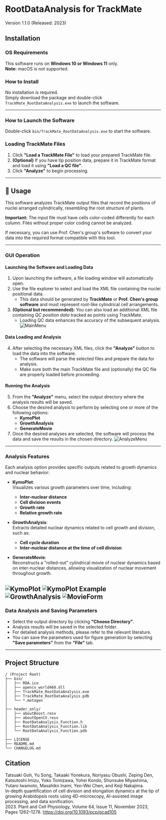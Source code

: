 # RootDataAnalysis for TrackMate  
Version 1.1.0 (Released: 2023)

## Installation

### OS Requirements
This software runs on **Windows 10 or Windows 11** only.  
**Note:** macOS is not supported.

### How to Install
No installation is required.  
Simply download the package and double-click `TrackMate_RootDataAnalysis.exe` to launch the software.


---

### How to Launch the Software
Double-click `bin/TrackMate_RootDataAnalysis.exe` to start the software.

### Loading TrackMate Files
1. Click **"Load a TrackMate File"** to load your prepared TrackMate file.
2. **(Optional)** If you have tip position data, prepare it in TrackMate format and load it using **"Load a QC file"**.
3. Click **"Analyze"** to begin processing.

---

## 📌 Usage

This software analyzes TrackMate output files that record the positions of nuclei arranged cylindrically, resembling the root structure of plants.

**Important:** The input file must have cells color-coded differently for each column. Files without proper color coding cannot be analyzed.

If necessary, you can use Prof. Chen's group's software to convert your data into the required format compatible with this tool.

---

### GUI Operation

#### Launching the Software and Loading Data
1. Upon launching the software, a file loading window will automatically open.
2. Use the file explorer to select and load the XML file containing the nuclei positional data.  
   - This data should be generated by **TrackMate** or **Prof. Chen's group software** and must represent root-like cylindrical cell arrangements.
3. **(Optional but recommended):** You can also load an additional XML file containing *QC position data* tracked as points using TrackMate.  
   - Loading QC data enhances the accuracy of the subsequent analysis.
![MainMenu](HowTo/TrackMate_RootDataAnalysis.png)

#### Data Loading and Analysis
4. After selecting the necessary XML files, click the **"Analyze"** button to load the data into the software.
   - The software will parse the selected files and prepare the data for analysis.
   - Make sure both the main TrackMate file and (optionally) the QC file are properly loaded before proceeding.

#### Running the Analysis
5. From the **"Analyze"** menu, select the output directory where the analysis results will be saved.
6. Choose the desired analysis to perform by selecting one or more of the following options:
   - **KymoPlot**
   - **GrowthAnalysis**
   - **GenerateMovie**
7. Once the desired analyses are selected, the software will process the data and save the results in the chosen directory.
![AnalyzeMenu](HowTo/AnalyzeMenu.png)

---

### Analysis Features
Each analysis option provides specific outputs related to growth dynamics and nuclear behavior:

- **KymoPlot**:  
  Visualizes various growth parameters over time, including:
  - **Inter-nuclear distance**
  - **Cell division events**
  - **Growth rate**
  - **Relative growth rate**

- **GrowthAnalysis**:  
  Extracts detailed nuclear dynamics related to cell growth and division, such as:
  - **Cell cycle duration**
  - **Inter-nuclear distance at the time of cell division**

- **GenerateMovie**:  
  Reconstructs a "rolled-out" cylindrical movie of nuclear dynamics based on inter-nuclear distances, allowing visualization of nuclear movement throughout growth.

![KymoPlot](HowTo/KymoPlot.png)
![KymoPlot Example](HowTo/KymoPlotPreview.png)
![GrowthAnalysis](HowTo/GrowthAnalysis.png)
![MovieForm](HowTo/MovieForm.png)
---

### Data Analysis and Saving Parameters
- Select the output directory by clicking **"Choose Directory"**.
- Analysis results will be saved in the selected folder.
- For detailed analysis methods, please refer to the relevant literature.
- You can save the parameters used for figure generation by selecting **"Save parameters"** from the **"File"** tab.

---

## Project Structure
```text
/ (Project Root)
├── bin/
│   ├── RDA.ico
│   ├── opencv_world460.dll
│   ├── TrackMate_RootDataAnalysis.exe
│   ├── TrackMate_RootDataAnalysis.pdb
│   └── *.metagen
│
├── header_only/
│   ├── aboutBoost.resx
│   ├── aboutOpenCV.resx
│   ├── RootDataAnalysis_Function.h
│   ├── RootDataAnalysis_Function.lib
│   └── RootDataAnalysis_Function.pdb
│
├── LICENSE
├── README.md
└── CHANGELOG.md
```

## Citation
Tatsuaki Goh, Yu Song, Takaaki Yonekura, Noriyasu Obushi, Zeping Den, Katsutoshi Imizu, Yoko Tomizawa, Yohei Kondo, Shunsuke Miyashima, Yutaro Iwamoto, Masahiko Inami, Yen-Wei Chen, and Keiji Nakajima.  
In-depth quantification of cell division and elongation dynamics at the tip of growing Arabidopsis roots using 4D-microscopy, AI-assisted image processing, and data sonification.  
2023. Plant and Cell Physiology, Volume 64, Issue 11, November 2023, Pages 1262–1278. https://doi.org/10.1093/pcp/pcad105